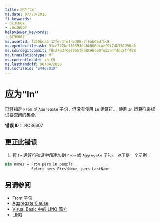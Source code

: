 ```yaml
---
title: 应为“In”
ms.date: 07/20/2015
f1_keywords:
- bc36607
- vbc36607
helpviewer_keywords:
- BC36607
ms.assetid: f390bca5-12fe-4fe1-bd86-7f8ab66dfbd8
ms.openlocfilehash: 91cc722be720893046b886dcaa99f24b762996a0
ms.sourcegitcommit: f8c270376ed905f6a8896ce0fe25b4f4b38ff498
ms.translationtype: MT
ms.contentlocale: zh-CN
ms.lasthandoff: 06/04/2020
ms.locfileid: "84407010"
---
```

# <a name="in-expected"></a>应为“In”
已经指定 `From` 或 `Aggregate` 子句，但没有使用 `In` 运算符。 使用 `In` 运算符来标识要查询的集合。  
  
 **错误 ID：** BC36607  
  
## <a name="to-correct-this-error"></a>更正此错误  

1. 将 `In` 运算符和键字段添加到 `From` 或 `Aggregate` 子句。 以下是一个示例：  

```vb  
Dim names = From pers In people
            Select pers.FirstName, pers.LastName  
```  
  
## <a name="see-also"></a>另请参阅

- [From 子句](../language-reference/queries/from-clause.md)
- [Aggregate Clause](../language-reference/queries/aggregate-clause.md)
- [Visual Basic 中的 LINQ 简介](../programming-guide/language-features/linq/introduction-to-linq.md)
- [LINQ](../programming-guide/language-features/linq/index.md)
